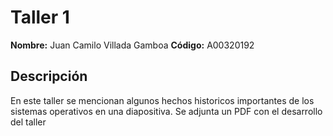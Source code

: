 # Taller 1

**Nombre:** Juan Camilo Villada Gamboa 
**Código:** A00320192

## Descripción
En este taller se mencionan algunos hechos historicos importantes de los sistemas operativos en una diapositiva.
Se adjunta un PDF con el desarrollo del taller
